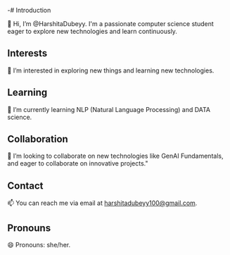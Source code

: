 -# Introduction

👋 Hi, I’m @HarshitaDubeyy. I'm a passionate computer science student eager to explore new technologies and learn continuously.

## Interests
👀 I’m interested in exploring new things and learning new technologies.

## Learning
🌱 I’m currently learning NLP (Natural Language Processing) and DATA science.

## Collaboration
💞️ I’m looking to collaborate on new technologies like GenAI Fundamentals, and eager to collaborate on innovative projects."

## Contact
📫 You can reach me via email at [harshitadubeyy100@gmail.com](mailto:harshitadubeyy100@gmail.com).

## Pronouns
😄 Pronouns: she/her.

<!---
HarshitaDubeyy/HarshitaDubeyy is a ✨ special ✨ repository because its `README.md` (this file) appears on your GitHub profile.
You can click the Preview link to take a look at your changes.
--->
